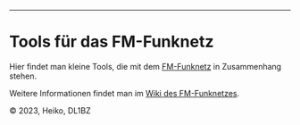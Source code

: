 ---
# Tools für das FM-Funknetz #

Hier findet man kleine Tools, die mit dem [FM-Funknetz](https://fm-funknetz.de) in Zusammenhang stehen.

Weitere Informationen findet man im [Wiki des FM-Funknetzes](https://wiki.fm-funknetz.de).

&copy; 2023, Heiko, DL1BZ
